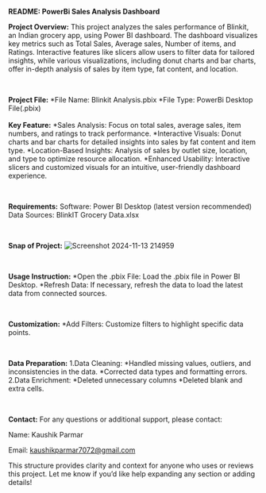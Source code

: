 **README: PowerBi Sales Analysis Dashboard**

**Project Overview:**
 This project analyzes the sales performance of Blinkit, an Indian grocery app, using Power BI dashboard. The dashboard visualizes key metrics such as Total Sales, Average sales, Number of items, and Ratings. Interactive features like slicers allow users to filter data for tailored insights, while various visualizations, including donut charts and bar charts, offer in-depth analysis of sales by item type, fat content, and location.

<br/>

**Project File:** 
*File Name: Blinkit Analysis.pbix
*File Type: PowerBi Desktop File(.pbix)
<br>
<br/>
**Key Feature:** 
*Sales Analysis: Focus on total sales, average sales, item numbers, and ratings to track performance.
*Interactive Visuals: Donut charts and bar charts for detailed insights into sales by fat content and item type.
*Location-Based Insights: Analysis of sales by outlet size, location, and type to optimize resource allocation.
*Enhanced Usability: Interactive slicers and customized visuals for an intuitive, user-friendly dashboard experience.

<br/>

**Requirements:** 
Software: Power BI Desktop (latest version recommended)
Data Sources: BlinkIT Grocery Data.xlsx

<br/>


**Snap of Project:** 
![Screenshot 2024-11-13 214959](https://github.com/user-attachments/assets/9d7b6072-10e1-4aec-8fa4-6318b1f47c3c)

<br/>



**Usage Instruction:** 
*Open the .pbix File: Load the .pbix file in Power BI Desktop.
*Refresh Data: If necessary, refresh the data to load the latest data from connected sources.

<br/>


**Customization:**
*Add Filters: Customize filters to highlight specific data points.

<br/>


**Data Preparation:**
1.Data Cleaning:
*Handled missing values, outliers, and inconsistencies in the data.
*Corrected data types and formatting errors.
2.Data Enrichment:
*Deleted unnecessary columns
*Deleted blank and extra cells.

<br/>

**Contact:** 
For any questions or additional support, please contact:


Name: Kaushik Parmar

Email: kaushikparmar7072@gmail.com

This structure provides clarity and context for anyone who uses or reviews this project. Let me know if you’d like help expanding any section or adding details!

